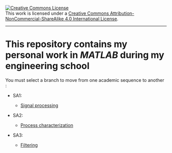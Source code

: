 <a rel="license" href="http://creativecommons.org/licenses/by-nc-sa/4.0/"><img alt="Creative Commons License" style="border-width:0" src="https://i.creativecommons.org/l/by-nc-sa/4.0/88x31.png" /></a><br />This work is licensed under a <a rel="license" href="http://creativecommons.org/licenses/by-nc-sa/4.0/">Creative Commons Attribution-NonCommercial-ShareAlike 4.0 International License</a>.

---

# This repository contains my personal work in *MATLAB* during my engineering school

You must select a branch to move from one academic sequence to another :

- SA1:

  - [Signal processing](https://github.com/tanguy-rdt/depot-ensta-matlab/tree/SA1/Traitement_des_signaux)

  

- SA2:

  - [Process characterization](https://github.com/tanguy-rdt/depot-ensta-matlab/tree/SA2/caracterisation_de_processus)

  

- SA3:
  - [Filtering](https://github.com/tanguy-rdt/depot-ensta-matlab/tree/SA3/filtrage)
